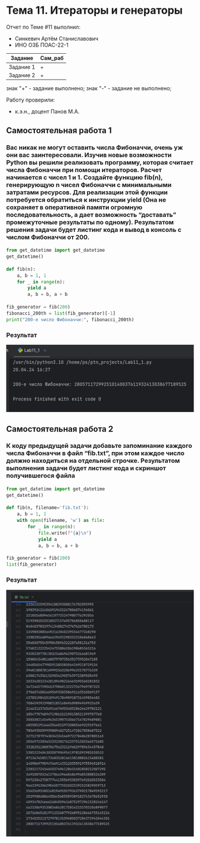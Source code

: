 # Тема 11. Итераторы и генераторы
Отчет по Теме #11 выполнил:
- Синкевич Артём Станиславович
- ИНО ОЗБ ПОАС-22-1

| Задание   | Сам_раб |
|-----------|---------|
| Задание 1 | +       |
| Задание 2 | +       |

знак "+" - задание выполнено; знак "-" - задание не выполнено;

Работу проверили:
- к.э.н., доцент Панов М.А.

## Самостоятельная работа 1
### Вас никак не могут оставить числа Фибоначчи, очень уж они вас заинтересовали. Изучив новые возможности Python вы решили реализовать программу, которая считает числа Фибоначчи при помощи итераторов. Расчет начинается с чисел 1 и 1. Создайте функцию fib(n), генерирующую n чисел Фибоначчи с минимальными затратами ресурсов. Для реализации этой функции потребуется обратиться к инструкции yield (Она не сохраняет в оперативной памяти огромную последовательность, а дает возможность “доставать” промежуточные результаты по одному). Результатом решения задачи будет листинг кода и вывод в консоль с числом Фибоначчи от 200.

```python
from get_datetime import get_datetime
get_datetime()

def fib(n):
    a, b = 1, 1
    for _ in range(n):
        yield a
        a, b = b, a + b

fib_generator = fib(200)
fibonacci_200th = list(fib_generator)[-1]
print("200-е число Фибоначчи:", fibonacci_200th)
```

### Результат
![Lab11_1](./img/Lab11_1.png)

## Самостоятельная работа 2
### К коду предыдущей задачи добавьте запоминание каждого числа Фибоначчи в файл “fib.txt”, при этом каждое число должно находиться на отдельной строчке. Результатом выполнения задачи будет листинг кода и скриншот получившегося файла

```python
from get_datetime import get_datetime
get_datetime()

def fib(n, filename='fib.txt'):
    a, b = 1, 1
    with open(filename, 'w') as file:
        for _ in range(n):
            file.write(f"{a}\n")
            yield a
            a, b = b, a + b

fib_generator = fib(200)
list(fib_generator)
```

### Результат
![Lab11_2](./img/Lab11_2.png)
